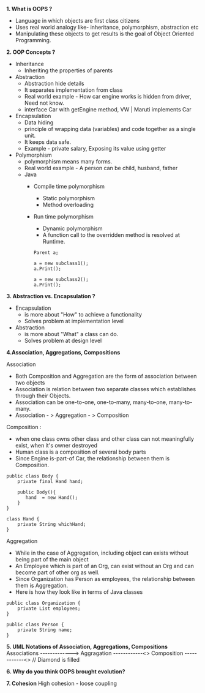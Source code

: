 **1. What is OOPS ?**
- Language in which objects are first class citizens 
- Uses real world analogy like- inheritance, polymorphism, abstraction etc
- Manipulating these objects to get results is the goal of Object Oriented Programming.

**2. OOP Concepts ?**
- Inheritance
	- Inheriting the properties of parents 
- Abstraction 
	- Abstraction hide details
	- It separates implementation from class 
	- Real world example - How car engine works is hidden from driver, Need not know.
	- interface Car with getEngine method, VW | Maruti implements Car 
- Encapsulation 
	- Data hiding
	- principle of wrapping data (variables) and code together as a single unit.
	- It keeps data safe. 
	- Example - private salary, Exposing its value using getter
- Polymorphism 
	- polymorphism means many forms.
	- Real world example - A person can be child, husband, father
	- Java 
		- Compile time polymorphism
			- Static polymorphism 	
			- Method overloading 
		- Run time polymorphism 
			- Dynamic polymorphism
			- A function call to the overridden method is resolved at Runtime. 
			
			```
			Parent a; 
  
        	a = new subclass1(); 
        	a.Print(); 
  
        	a = new subclass2(); 
       		a.Print(); 
            ```

**3. Abstraction vs. Encapsulation ?**
- Encapsulation 
	- is more about "How" to achieve a functionality
	- Solves problem at implementation level
- Abstraction 
	- is more about "What" a class can do.
	- Solves problem at design level

**4.Association, Aggregations, Compositions**

Association
- Both Composition and Aggregation are the form of association between two objects
- Association is relation between two separate classes which establishes through their Objects. 
- Association can be one-to-one, one-to-many, many-to-one, many-to-many.
- Association - > Aggregation - > Composition


Composition : 
- when one class owns other class and other class can not meaningfully exist, when it's owner destroyed
- Human class is a composition of several body parts
- Since Engine is-part-of Car, the relationship between them is Composition. 

```
public class Body {
    private final Hand hand;  
       
    public Body(){
       hand  = new Hand();
    }
}

class Hand {
    private String whichHand;
}
```

Aggregation 
- While in the case of Aggregation, including object can exists without being part of the main object
- An Employee which is part of an Org, can exist without an Org and can become part of other org as well.
- Since Organization has Person as employees, the relationship between them is Aggregation. 
- Here is how they look like in terms of Java classes

```
public class Organization {
    private List employees;
}

public class Person {
    private String name;   
}
```

**5. UML Notations of Association, Aggregations, Compositions**
Associations ------------->
Aggragation  ------------<>
Composition  ------------<> // Diamond is filled

**6. Why do you think OOPS brought evolution?** 

**7. Cohesion**
High cohesion - loose coupling  